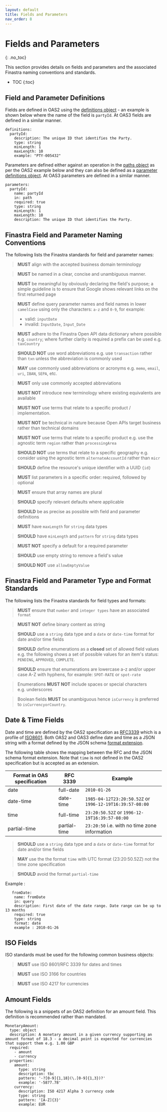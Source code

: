 ```yaml
---
layout: default
title: Fields and Parameters
nav_order: 8
---
```


# Fields and Parameters
{: .no_toc}

This section provides details on fields and parameters and the associated Finastra naming conventions and standards.

- TOC
{:toc}

## Field and Parameter Definitions

Fields are defined in OAS2 using the [definitions object](https://github.com/OAI/OpenAPI-Specification/blob/main/versions/2.0.md#definitionsObject) - an example is shown below where the name of the field is `partyId`. At OAS3 fields are defined in a similar manner.
```
definitions:
  partyId:
    description: The unique ID that identifies the Party.
    type: string
    minLength: 1
    maxLength: 10
    example: "PTY-005432"
```

Parameters are defined either against an operation in the [paths object](https://github.com/OAI/OpenAPI-Specification/blob/main/versions/2.0.md#pathsObject) as per the OAS2 example below and they can also be defined as a [parameter definitions object](https://github.com/OAI/OpenAPI-Specification/blob/main/versions/2.0.md#parametersDefinitionsObject). At OAS3 parameters are defined in a similar manner. 
```
parameters:
  partyId:
    name: partyId
    in: path
    required: true
    type: string
    minLength: 1
    maxLength: 10
    description: The unique ID that identifies the Party.
```
## Finastra Field and Parameter Naming Conventions

The following lists the Finastra standards for field and parameter names:

>   **MUST** align with the accepted business domain terminology

>   **MUST** be named in a clear, concise and unambiguous manner.

>   **MUST** be meaningful by obviously declaring the field's purpose; a
    simple guideline is to ensure that Google shows relevant links on
    the first returned page

>  **MUST** define query parameter names and field names in lower `camelCase` using only the characters: 
    `a-z` and `0-9`, for example:
> -   valid: `inputDate`
> -   invalid: `InputDate`, `Input_Date`

>   **MUST** adhere to the Finastra Open API data dictionary where
    possible e.g. `country`; where further clarity is required a prefix
    can be used e.g. `taxCountry`

>   **SHOULD NOT** use word abbreviations e.g. use `transaction` rather than `txn` unless
the abbreviation is commonly used

>   **MAY** use commonly used abbreviations or acronyms e.g. `memo`, `email`, `uri`, `IBAN`, `SEPA`, etc.

>   **MUST** only use commonly accepted abbreviations

>   **MUST NOT** introduce new terminology where existing equivalents
    are available

>   **MUST NOT** use terms that relate to a specific product / implementation. 

>   **MUST NOT** be technical in nature because Open APIs target
    business rather than technical domains

>   **MUST NOT** use terms that relate to a specific product e.g. use
    the agnostic term `region` rather than `processingArea`

>   **SHOULD NOT** use terms that relate to a specific geography e.g. consider using 
the agnostic term `alternateAccountId` rather than `micr`
    
>   **SHOULD** define the resource's unique identifier with a UUID `{id}`

>   **MUST** list parameters in a specific order: required, followed by
    optional
        
>   **MUST** ensure that array names are plural 
    
>   **SHOULD** specify relevant defaults where applicable

> **SHOULD** be as precise as possible with field and parameter definitions

>  **MUST** have `maxLength` for `string` data types

>  **SHOULD** have `minLength` and `pattern` for `string` data types

>   **MUST NOT** specify a default for a required parameter
 
>   **SHOULD** use empty string to remove a field's value

>   **SHOULD NOT** use `allowEmptyValue`


## Finastra Field and Parameter Type and Format Standards

The following lists the Finastra standards for field types and formats:

>   **MUST** ensure that `number` and `integer types` have an associated
    `format`

>   **MUST NOT** define binary content as string

>  **SHOULD** use a `string` data type and a `date` or `date-time` format for date and/or time fields

>  **SHOULD** define enumerations as a **closed** set of allowed field values
e.g. the following shows a set of possible values for an item's status:
`PENDING`, `APPROVED`, `COMPLETE`.

>  **SHOULD** ensure that enumerations are lowercase a-z and/or upper
    case A-Z with hyphens, for example: `SPOT-RATE` or `spot-rate`

>  Enumerations **MUST NOT** include spaces or special characters e.g. underscores

>  Boolean fields **MUST** be unambiguous hence `isCurrency` is preferred to `isCurrencyorCountry`.


## Date & Time Fields

Date and time are defined by the OAS2 specification as [RFC3339](https://datatracker.ietf.org/doc/html/rfc3339) which is a profile of [ISO8601](https://en.wikipedia.org/wiki/ISO_8601). Both OAS2 and OAS3 define date and time as a JSON string with a format defined by the JSON schema [format extension](https://datatracker.ietf.org/doc/html/draft-bhutton-json-schema-validation-00#section-7.3).

The following table shows the mapping between the RFC and the JSON schema format extension. Note that `time` is not defined in the OAS2 specification but is accepted as an extension.

| Format in OAS specification | RFC 3339 | Example  |
|-----------------------------|----------|----------|
|  date                       | full-date|`2010-01-26`       |
|  date-time                  | date-time| `1985-04-12T23:20:50.52Z` or `1996-12-19T16:39:57-08:00` |
|  time                       | full-time| `23:20:50.52Z` or `1996-12-19T16:39:57-08:00`        |
|  partial-time               | partial-time| `23:20:50`  i.e. with no time zone information| 



>  **SHOULD** use a `string` data type and a `date` or `date-time` format for date and/or time fields

>  **MAY** use the the format `time` with UTC format (23:20:50.52Z) not the time zone specification

> **SHOULD** avoid the format `partial-time`

Example : 

```
   fromDate:
    name: fromDate
    in: query
    description: First date of the date range. Date range can be up to 13 months
    required: true
    type: string
    format: date
    example : 2010-01-26
```

## ISO Fields

ISO standards must be used for the following common business objects:

>   **MUST** use ISO 8601/RFC 3339 for dates and times

>   **MUST** use ISO 3166 for countries

>   **MUST** use ISO 4217 for currencies


## Amount Fields

The following is a snippets of an OAS2 definition for an amount field. This definition is recommended rather than mandated.

```
MonetaryAmount:
  type: object
  description: A monetary amount in a given currency supporting an amount format of 18.3 - a decimal point is expected for currencies that support them e.g. 1.00 GBP
  required:
    - amount
    - currency
  properties: 
    amount:
      type: string
      description: tbc
      pattern: '-?[0-9]{1,18}(\.[0-9]{1,3})?'
      example: '-5877.78'
    currency:
      description: ISO 4217 Alpha 3 currency code
      type: string
      pattern: '[A-Z]{3}'
      example: EUR
```

